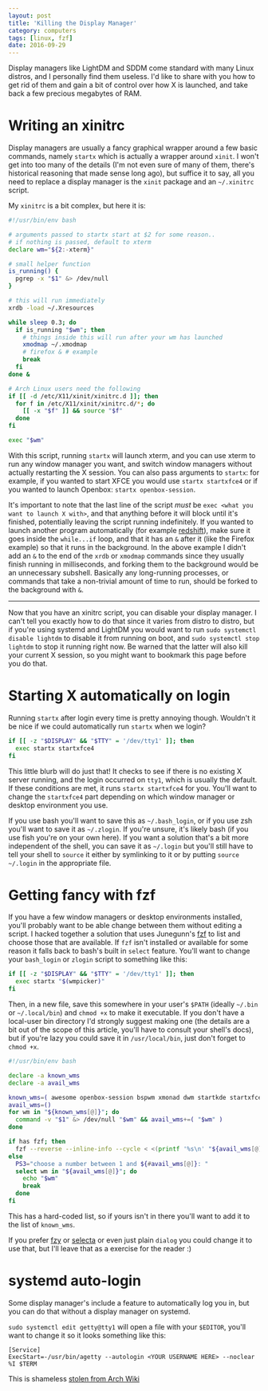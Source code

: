 ```yaml
---
layout: post
title: 'Killing the Display Manager'
category: computers
tags: [linux, fzf]
date: 2016-09-29
---
```


Display managers like LightDM and SDDM come standard with many Linux distros, and I personally find them useless. I'd like to share with you how to get rid of them and gain a bit of control over how X is launched, and take back a few precious megabytes of RAM.

# Writing an xinitrc

Display managers are usually a fancy graphical wrapper around a few basic commands, namely `startx` which is actually a wrapper around `xinit`. I won't get into too many of the details (I'm not even sure of many of them, there's historical reasoning that made sense long ago), but suffice it to say, all you need to replace a display manager is the `xinit` package and an `~/.xinitrc` script.

My `xinitrc` is a bit complex, but here it is:

```bash
#!/usr/bin/env bash

# arguments passed to startx start at $2 for some reason..
# if nothing is passed, default to xterm
declare wm="${2:-xterm}"

# small helper function
is_running() {
  pgrep -x "$1" &> /dev/null
}

# this will run immediately
xrdb -load ~/.Xresources

while sleep 0.3; do
  if is_running "$wm"; then
    # things inside this will run after your wm has launched
    xmodmap ~/.xmodmap
    # firefox & # example
    break
  fi
done &

# Arch Linux users need the following
if [[ -d /etc/X11/xinit/xinitrc.d ]]; then
  for f in /etc/X11/xinit/xinitrc.d/*; do
    [[ -x "$f" ]] && source "$f"
  done
fi

exec "$wm"
```

With this script, running `startx` will launch xterm, and you can use xterm to run any window manager you want, and switch window managers without actually restarting the X session. You can also pass arguments to `startx`: for example, if you wanted to start XFCE you would use `startx startxfce4` or if you wanted to launch Openbox: `startx openbox-session`.

It's important to note that the last line of the script _must_ be `exec <what you want to launch X with>`, and that anything before it will block until it's finished, potentially leaving the script running indefinitely. If you wanted to launch another program automatically (for example [redshift](http://jonls.dk/redshift/)), make sure it goes inside the `while...if` loop, and that it has an `&` after it (like the Firefox example) so that it runs in the background. In the above example I didn't add an `&` to the end of the `xrdb` or `xmodmap` commands since they usually finish running in milliseconds, and forking them to the background would be an unnecessary subshell. Basically any long-running processes, or commands that take a non-trivial amount of time to run, should be forked to the background with `&`.

---

Now that you have an xinitrc script, you can disable your display manager. I can't tell you exactly how to do that since it varies from distro to distro, but if you're using systemd and LightDM you would want to run `sudo systemctl disable lightdm` to disable it from running on boot, and `sudo systemctl stop lightdm` to stop it running right now. Be warned that the latter will also kill your current X session, so you might want to bookmark this page before you do that.

# Starting X automatically on login

Running `startx` after login every time is pretty annoying though. Wouldn't it be nice if we could automatically run `startx` when we login?

```bash
if [[ -z "$DISPLAY" && "$TTY" = '/dev/tty1' ]]; then
  exec startx startxfce4
fi
```

This little blurb will do just that! It checks to see if there is no existing X server running, and the login occurred on `tty1`, which is usually the default. If these conditions are met, it runs `startx startxfce4` for you. You'll want to change the `startxfce4` part depending on which window manager or desktop environment you use.

If you use bash you'll want to save this as `~/.bash_login`, or if you use zsh you'll want to save it as `~/.zlogin`. If you're unsure, it's likely bash (if you use fish you're on your own here). If you want a solution that's a bit more independent of the shell, you can save it as `~/.login` but you'll still have to tell your shell to `source` it either by symlinking to it or by putting `source ~/.login` in the appropriate file.

# Getting fancy with fzf

If you have a few window managers or desktop environments installed, you'll probably want to be able change between them without editing a script. I hacked together a solution that uses Junegunn's [fzf](https://github.com/junegunn/fzf) to list and choose those that are available. If `fzf` isn't installed or available for some reason it falls back to bash's built in `select` feature. You'll want to change your `bash_login` or `zlogin` script to something like this:

```bash
if [[ -z "$DISPLAY" && "$TTY" = '/dev/tty1' ]]; then
  exec startx "$(wmpicker)"
fi
```

Then, in a new file, save this somewhere in your user's `$PATH` (ideally `~/.bin` or `~/.local/bin`) and `chmod +x` to make it executable. If you don't have a local-user bin directory I'd strongly suggest making one (the details are a bit out of the scope of this article, you'll have to consult your shell's docs), but if you're lazy you could save it in `/usr/local/bin`, just don't forget to `chmod +x`.

```bash
#!/usr/bin/env bash

declare -a known_wms
declare -a avail_wms

known_wms=( awesome openbox-session bspwm xmonad dwm startkde startxfce4 xterm )
avail_wms=()
for wm in "${known_wms[@]}"; do
  command -v "$1" &> /dev/null "$wm" && avail_wms+=( "$wm" )
done

if has fzf; then
  fzf --reverse --inline-info --cycle < <(printf '%s\n' "${avail_wms[@]}")
else
  PS3="choose a number between 1 and ${#avail_wms[@]}: "
  select wm in "${avail_wms[@]}"; do
    echo "$wm"
    break
  done
fi
```

This has a hard-coded list, so if yours isn't in there you'll want to add it to the list of `known_wms`.

If you prefer [fzy](https://github.com/jhawthorn/fzy) or [selecta](https://github.com/garybernhardt/selecta) or even just plain `dialog` you could change it to use that, but I'll leave that as a exercise for the reader :)

# systemd auto-login

Some display manager's include a feature to automatically log you in, but you can do that without a display manager on systemd.

`sudo systemctl edit getty@tty1` will open a file with your `$EDITOR`, you'll want to change it so it looks something like this:

```
[Service]
ExecStart=-/usr/bin/agetty --autologin <YOUR USERNAME HERE> --noclear %I $TERM
```

This is shameless [stolen from Arch Wiki](https://wiki.archlinux.org/index.php/Getty#Virtual_console)
